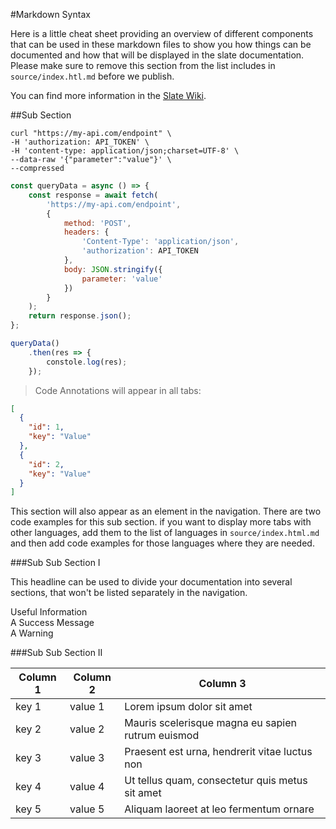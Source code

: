 #Markdown Syntax

Here is a little cheat sheet providing an overview of different components that can be used in these markdown files to show you how things can be documented and how that will be displayed in the slate documentation.
Please make sure to remove this section from the list includes in `source/index.htl.md` before we publish.

You can find more information in the [Slate Wiki](https://calendar.google.com/calendar/u/0/r?tab=kc&pli=1).

##Sub Section

```shell
curl "https://my-api.com/endpoint" \
-H 'authorization: API_TOKEN' \
-H 'content-type: application/json;charset=UTF-8' \
--data-raw '{"parameter":"value"}' \
--compressed
```

```javascript
const queryData = async () => {
    const response = await fetch(
        'https://my-api.com/endpoint', 
        {
            method: 'POST',
            headers: {
                'Content-Type': 'application/json',
                'authorization': API_TOKEN
            },
            body: JSON.stringify({
                parameter: 'value'
            })
        }
    );
    return response.json();
};

queryData()
    .then(res => {
        constole.log(res);
    });
```

> Code Annotations will appear in all tabs:

```json
[
  {
    "id": 1,
    "key": "Value"
  },
  {
    "id": 2,
    "key": "Value"
  }
]
```

This section will also appear as an element in the navigation.
There are two code examples for this sub section. if you want to display more tabs with other languages, add them to the list of languages in `source/index.html.md` and then add code examples for those languages where they are needed.

###Sub Sub Section I

This headline can be used to divide your documentation into several sections, that won't be listed separately in the navigation.

<aside class="notice">
Useful Information
</aside>

<aside class="success">
A Success Message
</aside>

<aside class="warning">
A Warning
</aside>

###Sub Sub Section II

Column 1 | Column 2 | Column 3
--------- | ------- | -----------
key 1 | value 1 | Lorem ipsum dolor sit amet
key 2 | value 2 | Mauris scelerisque magna eu sapien rutrum euismod
key 3 | value 3 | Praesent est urna, hendrerit vitae luctus non
key 4 | value 4 | Ut tellus quam, consectetur quis metus sit amet
key 5 | value 5 | Aliquam laoreet at leo fermentum ornare

